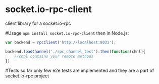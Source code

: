 # socket.io-rpc-client
client library for a socket.io-rpc 

#Usage
```npm install socket.io-rpc-client```
then in Node.js:
```javascript
var backend = rpcClient('http://localhost:8031');

backend.loadChannel('./rpc_channel_test').then(function(chnl){
    //chnl contains your remote methods
})
```

#Tests
so far only few e2e tests are implemented and they are a part of socket.io-rpc project